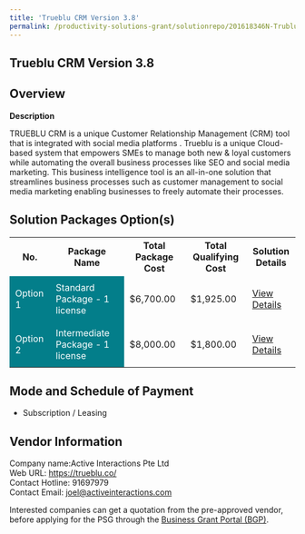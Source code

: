 ```yaml
---
title: 'Trueblu CRM Version 3.8'
permalink: /productivity-solutions-grant/solutionrepo/201618346N-Trublu-CRM-v-38-G
---
```


## Trueblu CRM Version 3.8

## Overview

**Description**

TRUEBLU CRM is a unique Customer Relationship Management (CRM) tool that is integrated with social media platforms . Trueblu is a unique Cloud-based system that empowers SMEs to manage both new & loyal customers while automating the overall business processes like SEO and social media marketing. This business intelligence tool is an all-in-one solution that streamlines business processes such as customer management to social media marketing enabling businesses to freely automate their processes.

## Solution Packages Option(s)

<table>
<tr>
<th><b>No.</b></th>
<th><b>Package Name</b></th>
<th><b>Total Package Cost</b></th>
<th><b>Total Qualifying Cost</b></th>
<th><b>Solution Details</b></th>
</tr>
<tr>
<td style='padding: 10px; background-color: #037E8A; color: #FFFFFF;'>Option 1</td>
<td style='padding: 10px; background-color: #037E8A; color: #FFFFFF;'>Standard Package - 1 license</td>
<td style='padding: 10px;'>$6,700.00</td>
<td style='padding: 10px;'>$1,925.00</td>
<td style='padding: 10px;'><a href='/psg/Active_Interactions_Trueblu_CRM_23052024_Desensitised_Annex3_Part1.pdf' target='_blank'>View Details</a></td>
</tr>
<tr>
<td style='padding: 10px; background-color: #037E8A; color: #FFFFFF;'>Option 2</td>
<td style='padding: 10px; background-color: #037E8A; color: #FFFFFF;'>Intermediate Package - 1 license</td>
<td style='padding: 10px;'>$8,000.00</td>
<td style='padding: 10px;'>$1,800.00</td>
<td style='padding: 10px;'><a href='/psg/Active_Interactions_Trueblu_CRM_23052024_Desensitised_Annex3_Part2.pdf' target='_blank'>View Details</a></td>
</tr>
</table>

## Mode and Schedule of Payment

 - Subscription / Leasing

## Vendor Information

 Company name:Active Interactions Pte Ltd<br>Web URL: https://trueblu.co/ <br>Contact Hotline: 91697979 <br>Contact Email: joel@activeinteractions.com 

Interested companies can get a quotation from the pre-approved vendor, before applying for the PSG through the <a href='https://www.businessgrants.gov.sg/' target='_blank' rel='noopener'>Business Grant Portal (BGP)</a>.

<script src="/jquery/resize-tables.js"></script>
